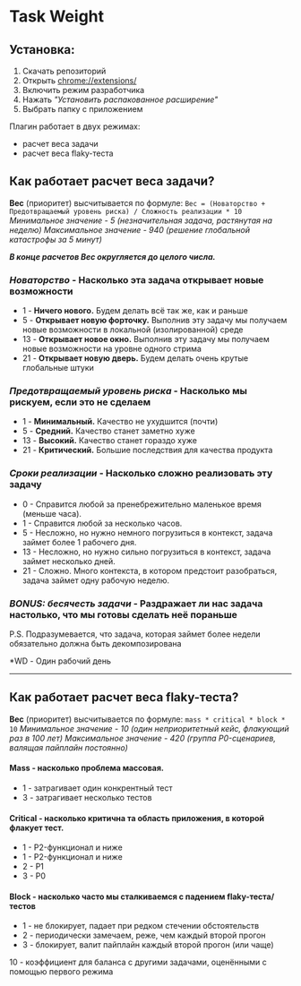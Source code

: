 # Task Weight
## Установка:
1. Скачать репозиторий
2. Открыть [chrome://extensions/]()
3. Включить режим разработчика
4. Нажать _"Установить распакованное расширение"_
5. Выбрать папку с приложением

Плагин работает в двух режимах:
- расчет веса задачи
- расчет веса flaky-теста

## Как работает расчет веса задачи?
__Вес__ (приоритет) высчитывается по формуле: `Вес = (Новаторство + Предотвращаемый уровень риска) / Сложность реализации * 10`
_Минимальное значение - 5 (незначительная задача, растянутая на неделю)_
_Максимальное значение - 940 (решение глобальной катастрофы за 5 минут)_

___В конце расчетов Вес округляется до целого числа.___
### _Новаторство_ - Насколько эта задача открывает новые возможности
- 1 - **Ничего нового.** Будем делать всё так же, как и раньше
- 5 - **Открывает новую форточку.** Выполнив эту задачу мы получаем новые возможности в локальной (изолированной) среде
- 13 - **Открывает новое окно.** Выполнив эту задачу мы получаем новые возможности на уровне одного стрима
- 21 - **Открывает новую дверь.** Будем делать очень крутые глобальные штуки

### _Предотвращаемый уровень риска_ - Насколько мы рискуем, если это не сделаем
- 1 - **Минимальный.** Качество не ухудшится (почти)
- 5 - **Средний.** Качество станет заметно хуже
- 13 - **Высокий.** Качество станет гораздо хуже
- 21 - **Критический.** Большие последствия для качества продукта

### _Сроки реализации_ - Насколько сложно реализовать эту задачу
- 0 - Справится любой за пренебрежительно маленькое время (меньше часа).
- 1 - Справится любой за несколько часов.
- 5 - Несложно, но нужно немного погрузиться в контекст, задача займет более 1 рабочего дня.
- 13 - Несложно, но нужно сильно погрузиться в контекст, задача займет несколько дней.
- 21 - Сложно. Много контекста, в котором предстоит разобраться, задача займет одну рабочую неделю.

### _BONUS: бесячесть задачи_ - Раздражает ли нас задача настолько, что мы готовы сделать неё пораньше

P.S. Подразумевается, что задача, которая займет более недели обязательно должна быть декомпозирована

*WD - Один рабочий день

___

## Как работает расчет веса flaky-теста?
__Вес__ (приоритет) высчитывается по формуле: `mass * critical * block * 10`
_Минимальное значение - 10 (один неприоритетный кейс, флакующий раз в 100 лет)_
_Максимальное значение - 420 (группа P0-сценариев, валящая пайплайн постоянно)_

#### Mass - насколько проблема массовая.
- 1 - затрагивает один конкрентный тест
- 3 - затрагивает несколько тестов

#### Critical - насколько критична та область приложения, в которой флакует тест.
- 1 - P2-функционал и ниже
- 1 - P2-функционал и ниже
- 2 - P1
- 3 - P0

#### Block - насколько часто мы сталкиваемся с падением flaky-теста/тестов
- 1 - не блокирует, падает при редком стечении обстоятельств
- 2 - периодически замечаем, реже, чем каждый второй прогон
- 3 - блокирует, валит пайплайн каждый второй прогон (или чаще)

10 - коэффициент для баланса с другими задачами, оценёнными с помощью первого режима
